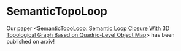 # SemanticTopoLoop
Our paper <[SemanticTopoLoop: Semantic Loop Closure With 3D Topological Graph Based on Quadric-Level Object Map](https://arxiv.org/abs/2311.02831)> has been published on arxiv!
